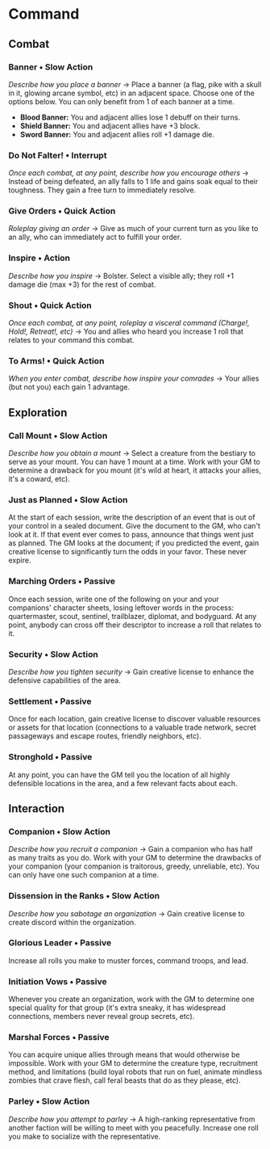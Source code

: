 # Command
## Combat
### Banner &bull; Slow Action
*Describe how you place a banner* &#8594; Place a banner (a flag, pike with a
skull in it, glowing arcane symbol, etc) in an adjacent space. Choose one of
the options below. You can only benefit from 1 of each banner at a time.

* **Blood Banner:** You and adjacent allies lose 1 debuff on their turns.
* **Shield Banner:** You and adjacent allies have +3 block.
* **Sword Banner:** You and adjacent allies roll +1 damage die.
 
### Do Not Falter! &bull; Interrupt
*Once each combat, at any point, describe how you encourage others* &#8594;
Instead of being defeated, an ally falls to 1 life and gains soak equal to
their toughness. They gain a free turn to immediately resolve.
 
### Give Orders &bull; Quick Action
*Roleplay giving an order* &#8594; Give as much of your current turn as you
like to an ally, who can immediately act to fulfill your order.
 
### Inspire &bull; Action
*Describe how you inspire* &#8594; Bolster. Select a visible ally; they roll +1
damage die (max +3) for the rest of combat.
 
### Shout &bull; Quick Action
*Once each combat, at any point, roleplay a visceral command (Charge!, Hold!,
Retreat!, etc)* &#8594; You and allies who heard you increase 1 roll that
relates to your command this combat.
 
### To Arms! &bull; Quick Action
*When you enter combat, describe how inspire your comrades* &#8594; Your allies
(but not you) each gain 1 advantage.

## Exploration
### Call Mount &bull; Slow Action
*Describe how you obtain a mount* &#8594; Select a creature from the bestiary
to serve as your mount. You can have 1 mount at a time. Work with your GM to
determine a drawback for you mount (it's wild at heart, it attacks your allies,
it's a coward, etc).
 
### Just as Planned &bull; Slow Action
At the start of each session, write the description of an event that is out of
your control in a sealed document. Give the document to the GM, who can't look
at it. If that event ever comes to pass, announce that things went just as
planned. The GM looks at the document; if you predicted the event, gain
creative license to significantly turn the odds in your favor. These never
expire.
 
### Marching Orders &bull; Passive
Once each session, write one of the following on your and your companions'
character sheets, losing leftover words in the process: quartermaster, scout,
sentinel, trailblazer, diplomat, and bodyguard. At any point, anybody can cross
off their descriptor to increase a roll that relates to it.
 
### Security &bull; Slow Action
*Describe how you tighten security* &#8594; Gain creative license to enhance
the defensive capabilities of the area.
 
### Settlement &bull; Passive
Once for each location, gain creative license to discover valuable resources or
assets for that location (connections to a valuable trade network, secret
passageways and escape routes, friendly neighbors, etc).
 
### Stronghold &bull; Passive
At any point, you can have the GM tell you the location of all highly
defensible locations in the area, and a few relevant facts about each.

## Interaction
### Companion &bull; Slow Action
*Describe how you recruit a companion* &#8594; Gain a companion who has half as
many traits as you do. Work with your GM to determine the drawbacks of your
companion (your companion is traitorous, greedy, unreliable, etc). You can only
have one such companion at a time.
 
### Dissension in the Ranks &bull; Slow Action
*Describe how you sabotage an organization* &#8594; Gain creative license to
create discord within the organization.
 
### Glorious Leader &bull; Passive
Increase all rolls you make to muster forces, command troops, and lead.
 
### Initiation Vows &bull; Passive
Whenever you create an organization, work with the GM to determine one special
quality for that group (it's extra sneaky, it has widespread connections,
members never reveal group secrets, etc).
 
### Marshal Forces &bull; Passive
You can acquire unique allies through means that would otherwise be impossible.
Work with your GM to determine the creature type, recruitment method, and
limitations (build loyal robots that run on fuel, animate mindless zombies that
crave flesh, call feral beasts that do as they please, etc).
 
### Parley &bull; Slow Action
*Describe how you attempt to parley* &#8594; A high-ranking representative from
another faction will be willing to meet with you peacefully. Increase one roll
you make to socialize with the representative.
